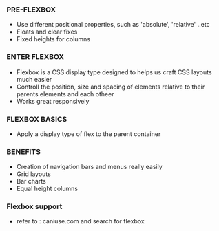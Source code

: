 
### PRE-FLEXBOX

- Use different positional properties, such as 'absolute', 'relative' ..etc
- Floats and clear fixes 
- Fixed heights for columns

### ENTER FLEXBOX 

- Flexbox is a CSS display type designed to helps us craft CSS layouts much easier
- Controll the position, size and spacing of elements relative to their parents elements and each otheer 
- Works great responsively

### FLEXBOX BASICS 

- Apply a display type of flex to the parent container 


<!-- to do insert a shape here later on

-->


### BENEFITS 

- Creation of navigation bars and menus really easily 
- Grid layouts 
- Bar charts 
- Equal height columns  


### Flexbox support

- refer to : caniuse.com and search for flexbox 







